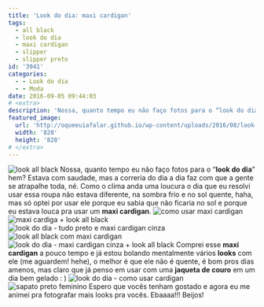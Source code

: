 ```yaml
---
title: 'Look do dia: maxi cardigan'
tags:
  - all black
  - look do dia
  - maxi cardigan
  - slipper
  - slipper preto
id: '3941'
categories:
  - - Look do dia
  - - Moda
date: 2016-09-05 09:44:03
# <extra>
description: 'Nossa, quanto tempo eu não faço fotos para o “look do dia” hem? Estava com saudade, mas a correria do dia a dia faz com que a gente se atrapalhe toda, né. Como o clima anda uma loucura o dia que eu resolvi usar essa roupa não estava diferente, na sombra frio e no sol quente, haha, mas só optei por usar ele porque eu sabia que não ficaria no sol e porque eu estava louca pra usar um maxi cardigan. &nbsp; Comprei esse maxi cardigan a pouco tempo e já estou bolando mentalmente vários looks com ele (me aguardem! hehe), o melhor é que ele não é quente, é bom pros dias amenos, mas claro que já penso em usar com uma  jaqueta de couro em um dia bem gelado : ) Espero que vocês tenham gostado e agora &hellip;'
featured_image: 
  url: 'http://oqueeuiafalar.github.io/wp-content/uploads/2016/08/look-preto-e-cinza.jpg'
  width: '828'
  height: '828'
# </extra>
---
```


![look all black ](/wp-content/uploads/2016/08/look-preto-e-cinza.jpg) Nossa, quanto tempo eu não faço fotos para o “**look do dia**” hem? Estava com saudade, mas a correria do dia a dia faz com que a gente se atrapalhe toda, né. Como o clima anda uma loucura o dia que eu resolvi usar essa roupa não estava diferente, na sombra frio e no sol quente, haha, mas só optei por usar ele porque eu sabia que não ficaria no sol e porque eu estava louca pra usar um **maxi cardigan**. ![como usar maxi cardigan ](/wp-content/uploads/2016/08/look-do-dia-maxi-cardigan.jpg)   ![maxi cardiga + look all black ](/wp-content/uploads/2016/08/look-com-maxi-cardigan.jpg) ![look do dia - tudo preto e maxi cardigan cinza](/wp-content/uploads/2016/08/maxi-cardigan-como-usar.jpg) ![look all black com maxi cardigan ](/wp-content/uploads/2016/08/all-black-look.jpg) ![look do dia - maxi cardigan cinza + look all black ](/wp-content/uploads/2016/08/maxi-cardigan-cinza.jpg) Comprei esse **maxi cardigan** a pouco tempo e já estou bolando mentalmente vários **looks** com ele (me aguardem! hehe), o melhor é que ele não é quente, é bom pros dias amenos, mas claro que já penso em usar com uma **jaqueta de couro** em um dia bem gelado : ) ![look do dia - como usar cardigan ](/wp-content/uploads/2016/08/como-usar-maxi-cardigan.jpg) ![sapato preto feminino ](/wp-content/uploads/2016/08/sleeper-preto-look.jpg) Espero que vocês tenham gostado e agora eu me animei pra fotografar mais looks pra vocês. Ebaaaa!!! Beijos!
